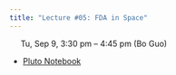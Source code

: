 ```yaml
---
title: "Lecture #05: FDA in Space"
---
```


&nbsp;&nbsp;&nbsp;&nbsp;&nbsp;Tu, Sep 9, 3:30 pm – 4:45 pm (Bo Guo)

- [Pluto Notebook](../pluto_notebooks/Module3_FDA.html)
